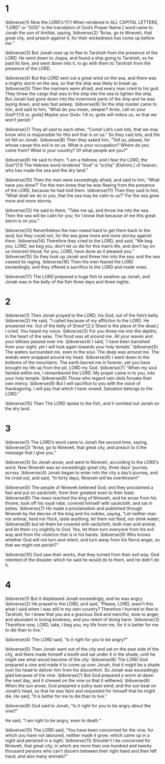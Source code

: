 # 1 
\bibverse{1} Now the LORD’s^[1:1 When rendered in ALL CAPITAL LETTERS, “LORD” or “GOD” is the translation of God’s Proper Name.] word came to Jonah the son of Amittai, saying, \bibverse{2} “Arise, go to Nineveh, that great city, and preach against it, for their wickedness has come up before me.” 


\bibverse{3} But Jonah rose up to flee to Tarshish from the presence of the LORD. He went down to Joppa, and found a ship going to Tarshish; so he paid its fare, and went down into it, to go with them to Tarshish from the presence of the LORD. 

\bibverse{4} But the LORD sent out a great wind on the sea, and there was a mighty storm on the sea, so that the ship was likely to break up. \bibverse{5} Then the mariners were afraid, and every man cried to his god. They threw the cargo that was in the ship into the sea to lighten the ship. But Jonah had gone down into the innermost parts of the ship and he was laying down, and was fast asleep. \bibverse{6} So the ship master came to him, and said to him, “What do you mean, sleeper? Arise, call on your God!^[1:6 or, gods] Maybe your God+ 1:6 or, gods will notice us, so that we won’t perish.” 


\bibverse{7} They all said to each other, “Come! Let’s cast lots, that we may know who is responsible for this evil that is on us.” So they cast lots, and the lot fell on Jonah. \bibverse{8} Then they asked him, “Tell us, please, for whose cause this evil is on us. What is your occupation? Where do you come from? What is your country? Of what people are you?” 

\bibverse{9} He said to them, “I am a Hebrew, and I fear the LORD, the God^[1:9 The Hebrew word rendered “God” is “אֱלֹהִ֑ים” (Elohim).] of heaven, who has made the sea and the dry land.” 


\bibverse{10} Then the men were exceedingly afraid, and said to him, “What have you done?” For the men knew that he was fleeing from the presence of the LORD, because he had told them. \bibverse{11} Then they said to him, “What shall we do to you, that the sea may be calm to us?” For the sea grew more and more stormy. 

\bibverse{12} He said to them, “Take me up, and throw me into the sea. Then the sea will be calm for you; for I know that because of me this great storm is on you.” 

\bibverse{13} Nevertheless the men rowed hard to get them back to the land; but they could not, for the sea grew more and more stormy against them. \bibverse{14} Therefore they cried to the LORD, and said, “We beg you, LORD, we beg you, don’t let us die for this man’s life, and don’t lay on us innocent blood; for you, LORD, have done as it pleased you.” \bibverse{15} So they took up Jonah and threw him into the sea; and the sea ceased its raging. \bibverse{16} Then the men feared the LORD exceedingly; and they offered a sacrifice to the LORD and made vows. 

\bibverse{17} The LORD prepared a huge fish to swallow up Jonah, and Jonah was in the belly of the fish three days and three nights. 

# 2 
\bibverse{1} Then Jonah prayed to the LORD, his God, out of the fish’s belly. \bibverse{2} He said, “I called because of my affliction to the LORD. He answered me. Out of the belly of Sheol^[2:2 Sheol is the place of the dead.] I cried. You heard my voice. \bibverse{3} For you threw me into the depths, in the heart of the seas. The flood was all around me. All your waves and your billows passed over me. \bibverse{4} I said, ‘I have been banished from your sight; yet I will look again towards your holy temple.’ \bibverse{5} The waters surrounded me, even to the soul. The deep was around me. The weeds were wrapped around my head. \bibverse{6} I went down to the bottoms of the mountains. The earth barred me in forever; yet you have brought my life up from the pit, LORD my God. \bibverse{7} “When my soul fainted within me, I remembered the LORD. My prayer came in to you, into your holy temple. \bibverse{8} Those who regard vain idols forsake their own mercy. \bibverse{9} But I will sacrifice to you with the voice of thanksgiving. I will pay that which I have vowed. Salvation belongs to the LORD.” 


\bibverse{10} Then The LORD spoke to the fish, and it vomited out Jonah on the dry land. 

# 3 
\bibverse{1} The LORD’s word came to Jonah the second time, saying, \bibverse{2} “Arise, go to Nineveh, that great city, and preach to it the message that I give you.” 

\bibverse{3} So Jonah arose, and went to Nineveh, according to the LORD’s word. Now Nineveh was an exceedingly great city, three days’ journey across. \bibverse{4} Jonah began to enter into the city a day’s journey, and he cried out, and said, “In forty days, Nineveh will be overthrown!” 

\bibverse{5} The people of Nineveh believed God; and they proclaimed a fast and put on sackcloth, from their greatest even to their least. \bibverse{6} The news reached the king of Nineveh, and he arose from his throne, took off his royal robe, covered himself with sackcloth, and sat in ashes. \bibverse{7} He made a proclamation and published through Nineveh by the decree of the king and his nobles, saying, “Let neither man nor animal, herd nor flock, taste anything; let them not feed, nor drink water; \bibverse{8} but let them be covered with sackcloth, both man and animal, and let them cry mightily to God. Yes, let them turn everyone from his evil way and from the violence that is in his hands. \bibverse{9} Who knows whether God will not turn and relent, and turn away from his fierce anger, so that we might not perish?” 

\bibverse{10} God saw their works, that they turned from their evil way. God relented of the disaster which he said he would do to them, and he didn’t do it. 

# 4 
\bibverse{1} But it displeased Jonah exceedingly, and he was angry. \bibverse{2} He prayed to the LORD, and said, “Please, LORD, wasn’t this what I said when I was still in my own country? Therefore I hurried to flee to Tarshish, for I knew that you are a gracious God and merciful, slow to anger, and abundant in loving kindness, and you relent of doing harm. \bibverse{3} Therefore now, LORD, take, I beg you, my life from me, for it is better for me to die than to live.” 

\bibverse{4} The LORD said, “Is it right for you to be angry?” 

\bibverse{5} Then Jonah went out of the city and sat on the east side of the city, and there made himself a booth and sat under it in the shade, until he might see what would become of the city. \bibverse{6} The LORD God prepared a vine and made it to come up over Jonah, that it might be a shade over his head to deliver him from his discomfort. So Jonah was exceedingly glad because of the vine. \bibverse{7} But God prepared a worm at dawn the next day, and it chewed on the vine so that it withered. \bibverse{8} When the sun arose, God prepared a sultry east wind; and the sun beat on Jonah’s head, so that he was faint and requested for himself that he might die. He said, “It is better for me to die than to live.” 

\bibverse{9} God said to Jonah, “Is it right for you to be angry about the vine?” 

He said, “I am right to be angry, even to death.” 

\bibverse{10} The LORD said, “You have been concerned for the vine, for which you have not laboured, neither made it grow; which came up in a night and perished in a night. \bibverse{11} Shouldn’t I be concerned for Nineveh, that great city, in which are more than one hundred and twenty thousand persons who can’t discern between their right hand and their left hand, and also many animals?” 
